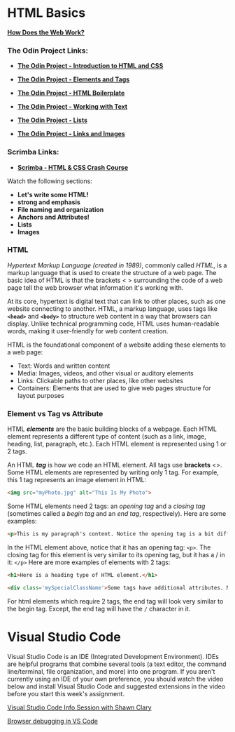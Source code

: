 
# HTML Basics

**[How Does the Web Work?](../assets/Lesson05/Lesson05-How-Does-the-Web-Work.md)**

### The Odin Project Links:

- **[The Odin Project - Introduction to HTML and CSS](https://www.theodinproject.com/paths/foundations/courses/foundations/lessons/introduction-to-html-and-css)**

- **[The Odin Project - Elements and Tags](https://www.theodinproject.com/paths/foundations/courses/foundations/lessons/elements-and-tags)**

- **[The Odin Project - HTML Boilerplate](https://www.theodinproject.com/paths/foundations/courses/foundations/lessons/html-boilerplate)**

- **[The Odin Project - Working with Text](https://www.theodinproject.com/paths/foundations/courses/foundations/lessons/working-with-text)**

- **[The Odin Project - Lists](https://www.theodinproject.com/paths/foundations/courses/foundations/lessons/lists)**

- **[The Odin Project - Links and Images](https://www.theodinproject.com/paths/foundations/courses/foundations/lessons/links-and-images)**

### Scrimba Links:

- **[Scrimba - HTML & CSS Crash Course](https://v2.scrimba.com/html-css-crash-course-c02l)**

Watch the following sections:
- **Let's write some HTML!**
- **strong and emphasis**
- **File naming and organization**
- **Anchors and Attributes!**
- **Lists**
- **Images**

### HTML

*Hypertext Markup Language (created in 1989)*, commonly called *HTML*, is a markup language that is used to create the structure of a web page. The basic idea of HTML is that the brackets < > surrounding the code of a web page tell the web browser what information it's working with.

At its core, hypertext is digital text that can link to other places, such as one website connecting to another. HTML, a markup language, uses tags like **`<head>`** and **`<body>`** to structure web content in a way that browsers can display. Unlike technical programming code, HTML uses human-readable words, making it user-friendly for web content creation.

HTML is the foundational component of a website adding these elements to a web page:

- Text: Words and written content
- Media: Images, videos, and other visual or auditory elements
- Links: Clickable paths to other places, like other websites
- Containers: Elements that are used to give web pages structure for layout purposes

### Element vs Tag vs Attribute

HTML **_elements_** are the basic building blocks of a webpage. Each HTML element represents a different type of content (such as a link, image, heading, list, paragraph, etc.). Each HTML element is represented using 1 or 2 tags.

An HTML **_tag_** is how we code an HTML element. All tags use **brackets** <>. Some HTML elements are represented by writing only 1 tag. For example, this 1 tag represents an image element in HTML:

```html
<img src="myPhoto.jpg" alt="This Is My Photo">
```

Some HTML elements need 2 tags: an _opening tag_ and a _closing tag_ (sometimes called a _begin tag_ and an _end tag_, respectively). Here are some examples:

```html
<p>This is my paragraph's content. Notice the opening tag is a bit different from the closing tag.</p>
```

In the HTML element above, notice that it has an opening tag: `<p>`. The closing tag for this element is very similar to its opening tag, but it has a / in it: `</p>`  Here are more examples of elements with 2 tags:

```html
<h1>Here is a heading type of HTML element.</h1>

<div class='mySpecialClassName'>Some tags have additional attributes. Notice the end tag remains simple. The end tag doesn't have the extra attributes of the begin tag.</div>
```

For html elements which require 2 tags, the end tag will look very similar to the begin tag. Except, the end tag will have the `/` character in it.

# Visual Studio Code

Visual Studio Code is an IDE (Integrated Development Environment).  IDEs are helpful programs that combine several tools (a text editor, the command line/terminal, file organization, and more) into one program.  If you aren't currently using an IDE of your own preference, you should watch the video below and install Visual Studio Code and suggested extensions in the video before you start this week's assignment.

[Visual Studio Code Info Session with Shawn Clary](https://www.youtube.com/watch?v=R8lusLkuWJQ)

[Browser debugging in VS Code](https://code.visualstudio.com/docs/nodejs/browser-debugging)

